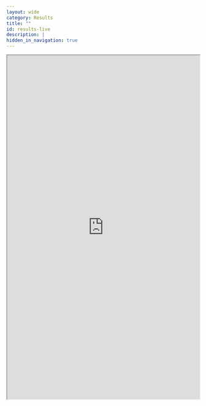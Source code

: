 ```yaml
---
layout: wide
category: Results
title: ""
id: results-live
description: |
hidden_in_navigation: true
---
```

  <div class="container">
    <div class="row">
      <div class="col-12">
        <div class="correctedtime-wrapper"><iframe src="https://correctedtime.com/events/latest?embed=https://www.sheffieldviking.org.uk" width="100%" height="900px"></iframe></div>
      </div>
    </div>
  </div>

